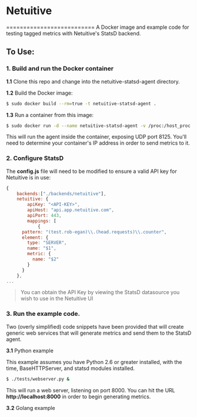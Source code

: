 # Netuitive
==========================
A Docker image and example code for testing tagged metrics with Netuitive's StatsD backend.

## To Use:

### 1. Build and run the Docker container
**1.1** Clone this repo and change into the netuitive-statsd-agent directory.

**1.2** Build the Docker image: 

```sh
$ sudo docker build --rm=true -t netuitive-statsd-agent .
```

**1.3** Run a container from this image:

```sh
$ sudo docker run -d --name netuitive-statsd-agent -v /proc:/host_proc:ro -v /var/run/docker.sock:/var/run/docker.sock:ro -p 8125:8125/udp -d netuitive-statsd-agent
```

This will run the agent inside the container, exposing UDP port 8125. You'll need to determine your
container's IP address in order to send metrics to it.

### 2. Configure StatsD

The **config.js** file will need to be modified to ensure a valid API key for Netuitive is in use:

```js
{
    backends:["./backends/netuitive"],
    netuitive: {
        apiKey: "<API-KEY>",
        apiHost: "api.app.netuitive.com",
        apiPort: 443,
        mappings: [
            {
      pattern: "(test.rob-egan)\\.(head.requests)\\.counter",
      element: {
        type: "SERVER",
        name: "$1",
        metric: {
          name: "$2"
        }
      }
    },
...
```
> You can obtain the API Key by viewing the StatsD datasource you wish to use in the Netuitive UI

### 3. Run the example code.

Two (overly simplified) code snippets have been provided that will create generic web services that will
generate metrics and send them to the StatsD agent.

**3.1** Python example

This example assumes you have Python 2.6 or greater installed, with the time, BaseHTTPServer, and statsd
modules installed.

```sh
$ ./tests/webserver.py &
```
This will run a web server, listening on port 8000. You can hit the URL **http://localhost:8000** in order
to begin generating metrics.

**3.2** Golang example

